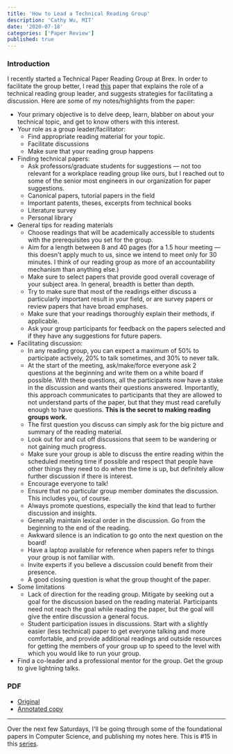 ```yaml
---
title: 'How to Lead a Technical Reading Group'
description: 'Cathy Wu, MIT'
date: '2020-07-18'
categories: ['Paper Review']
published: true
---
```


### Introduction

I recently started a Technical Paper Reading Group at Brex. In order to facilitate the group better, I read [this](http://www.wucathy.com/blog/wp-content/uploads/2016/07/2012-How-to-lead-a-technical-reading-group-Cathy-Wu.pdf) paper that explains the role of a technical reading group leader, and suggests strategies for facilitating a discussion. Here are some of my notes/highlights from the paper:

- Your primary objective is to delve deep, learn, blabber on about your technical topic, and get to know others with this interest.
- Your role as a group leader/facilitator:
  - Find appropriate reading material for your topic.
  - Facilitate discussions
  - Make sure that your reading group happens
- Finding technical papers:
  - Ask professors/graduate students for suggestions — not too relevant for a workplace reading group like ours, but I reached out to some of the senior most engineers in our organization for paper suggestions.
  - Canonical papers, tutorial papers in the field
  - Important patents, theses, excerpts from technical books
  - Literature survey
  - Personal library
- General tips for reading materials
  - Choose readings that will be academically accessible to students with the prerequisites you set for the group.
  - Aim for a length between 8 and 40 pages (for a 1.5 hour meeting — this doesn't apply much to us, since we intend to meet only for 30 minutes. I think of our reading group as more of an accountability mechanism than anything else.)
  - Make sure to select papers that provide good overall coverage of your subject area. In general, breadth is better than depth.
  - Try to make sure that most of the readings either discuss a particularly important result in your field, or are survey papers or review papers that have broad emphases.
  - Make sure that your readings thoroughly explain their methods, if applicable.
  - Ask your group participants for feedback on the papers selected and if they have any suggestions for future papers.
- Facilitating discussion:
  - In any reading group, you can expect a maximum of 50% to participate actively, 20% to talk sometimes, and 30% to never talk.
  - At the start of the meeting, ask/make/force everyone ask 2 questions at the beginning and write them on a white board if possible. With these questions, all the participants now have a stake in the discussion and wants their questions answered. Importantly, this approach communicates to participants that they are allowed to not understand parts of the paper, but that they must read carefully enough to have questions. **This is the secret to making reading groups work.**
  - The first question you discuss can simply ask for the big picture and summary of the reading material.
  - Look out for and cut off discussions that seem to be wandering or not gaining much progress.
  - Make sure your group is able to discuss the entire reading within the scheduled meeting time if possible and respect that people have other things they need to do when the time is up, but definitely allow further discussion if there is interest.
  - Encourage everyone to talk!
  - Ensure that no particular group member dominates the discussion. This includes you, of course.
  - Always promote questions, especially the kind that lead to further discussion and insights.
  - Generally maintain lexical order in the discussion. Go from the beginning to the end of the reading.
  - Awkward silence is an indication to go onto the next question on the board!
  - Have a laptop available for reference when papers refer to things your group is not familiar with.
  - Invite experts if you believe a discussion could benefit from their presence.
  - A good closing question is what the group thought of the paper.
- Some limitations
  - Lack of direction for the reading group. Mitigate by seeking out a goal for the discussion based on the reading material. Participants need not reach the goal while reading the paper, but the goal will give the entire discussion a general focus.
  - Student participation issues in discussions. Start with a slightly easier (less technical) paper to get everyone talking and more comfortable, and provide additional readings and outside resources for getting the members of your group up to speed to the level with which you would like to run your group.
- Find a co-leader and a professional mentor for the group. Get the group to give lightning talks.

### PDF

- [Original](http://www.wucathy.com/blog/wp-content/uploads/2016/07/2012-How-to-lead-a-technical-reading-group-Cathy-Wu.pdf)
- [Annotated copy](./how-to-lead-a-technical-reading-group-annotated.pdf)

---

Over the next few Saturdays, I'll be going through some of the foundational papers in Computer Science, and publishing my notes here. This is #15 in this [series](https://anantjain.dev/#paper-reviews).
